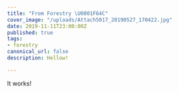 ```yaml
---
title: "From Forestry \U0001F64C"
cover_image: "/uploads/Attach5017_20190527_170422.jpg"
date: 2019-11-11T23:00:00Z
published: true
tags:
- forestry
canonical_url: false
description: Hellow!

---
```

It works!